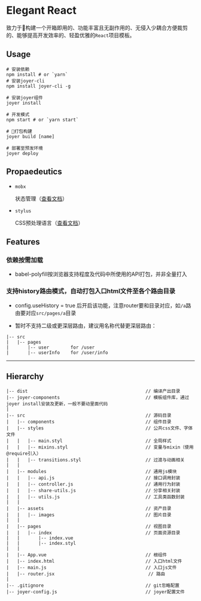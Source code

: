 # Elegant React

致力于构建一个开箱即用的、功能丰富且无副作用的、无侵入少耦合方便裁剪的、能够提高开发效率的、轻盈优雅的`React`项目模板。

## Usage

```shell
# 安装依赖
npm install # or `yarn`
# 安装joyer-cli
npm install joyer-cli -g

# 安装joyer组件
joyer install

# 开发模式
npm start # or `yarn start`

# 打包构建
joyer build [name]

# 部署至预发环境
joyer deploy
```

## Propaedeutics

- `mobx` 
    
    状态管理（[查看文档](https://github.com/mobxjs/mobx)）

- `stylus` 
    
    CSS预处理语言（[查看文档](http://stylus-lang.com/)）


## Features

### 依赖按需加载

- babel-polyfill按浏览器支持程度及代码中所使用的API打包，并非全量打入

### 支持history路由模式，自动打包入口html文件至各个路由目录

- config.useHistory = true 后开启该功能，注意router要和目录对应，如`/a`路由要对应`src/pages/a`目录

- 暂时不支持二级或更深层路由，建议用名称代替更深层路由：
```
|-- src
|   |-- pages
|       |-- user        for /user
|       |-- userInfo    for /user/info
```

------------

## Hierarchy

```
|-- dist                                            // 编译产出目录
|-- joyer-components                                // 模板组件库，通过joyer install安装及更新，一般不要动里面代码
|
|-- src                                             // 源码目录
|   |-- components                                  // 组件目录
|   |-- styles                                      // 公共css文件、字体文件
|   |   |-- main.styl                               // 全局样式
|   |   |-- mixins.styl                             // 变量与mixin（使用@require引入）
|   |   |-- transitions.styl                        // 过渡与动画相关
|   |
|   |-- modules                                     // 通用js模块
|   |   |-- api.js                                  // 接口调用封装
|   |   |-- controller.js                           // 通用行为封装
|   |   |-- share-utils.js                          // 分享相关封装
|   |   |-- utils.js                                // 工具类函数封装
|   |
|   |-- assets                                      // 资产目录
|   |   |-- images                                  // 图片目录
|   |
|   |-- pages                                       // 视图目录
|   |   |-- index                                   // 页面资源目录
|   |       |-- index.vue
|   |       |-- index.styl
|   |
|   |-- App.vue                                     // 根组件
|   |-- index.html                                  // 入口html文件
|   |-- main.js                                     // 入口js文件
|   |-- router.jsx                                   // 路由
|
|-- .gitignore                                      // git忽略配置
|-- joyer-config.js                                 // joyer配置文件
```
